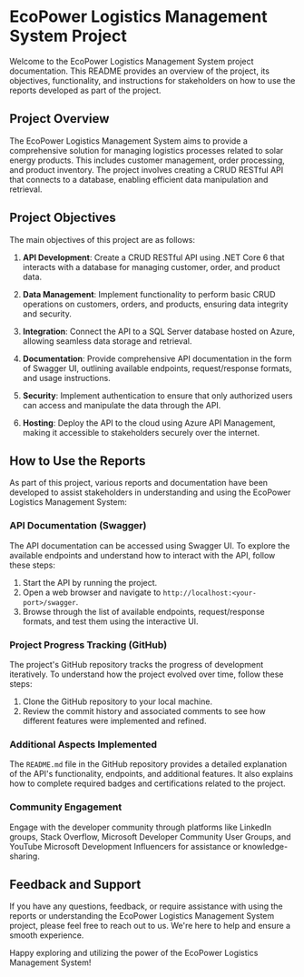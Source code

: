 ﻿# EcoPower Logistics Management System Project

Welcome to the EcoPower Logistics Management System project documentation. This README provides an overview of the project, its objectives, functionality, and instructions for stakeholders on how to use the reports developed as part of the project.

## Project Overview

The EcoPower Logistics Management System aims to provide a comprehensive solution for managing logistics processes related to solar energy products. This includes customer management, order processing, and product inventory. The project involves creating a CRUD RESTful API that connects to a database, enabling efficient data manipulation and retrieval.

## Project Objectives

The main objectives of this project are as follows:

1. **API Development**: Create a CRUD RESTful API using .NET Core 6 that interacts with a database for managing customer, order, and product data.

2. **Data Management**: Implement functionality to perform basic CRUD operations on customers, orders, and products, ensuring data integrity and security.

3. **Integration**: Connect the API to a SQL Server database hosted on Azure, allowing seamless data storage and retrieval.

4. **Documentation**: Provide comprehensive API documentation in the form of Swagger UI, outlining available endpoints, request/response formats, and usage instructions.

5. **Security**: Implement authentication to ensure that only authorized users can access and manipulate the data through the API.

6. **Hosting**: Deploy the API to the cloud using Azure API Management, making it accessible to stakeholders securely over the internet.

## How to Use the Reports

As part of this project, various reports and documentation have been developed to assist stakeholders in understanding and using the EcoPower Logistics Management System:

### API Documentation (Swagger)

The API documentation can be accessed using Swagger UI. To explore the available endpoints and understand how to interact with the API, follow these steps:

1. Start the API by running the project.
2. Open a web browser and navigate to `http://localhost:<your-port>/swagger`.
3. Browse through the list of available endpoints, request/response formats, and test them using the interactive UI.

### Project Progress Tracking (GitHub)

The project's GitHub repository tracks the progress of development iteratively. To understand how the project evolved over time, follow these steps:

1. Clone the GitHub repository to your local machine.
2. Review the commit history and associated comments to see how different features were implemented and refined.

### Additional Aspects Implemented

The `README.md` file in the GitHub repository provides a detailed explanation of the API's functionality, endpoints, and additional features. It also explains how to complete required badges and certifications related to the project.

### Community Engagement

Engage with the developer community through platforms like LinkedIn groups, Stack Overflow, Microsoft Developer Community User Groups, and YouTube Microsoft Development Influencers for assistance or knowledge-sharing.

## Feedback and Support

If you have any questions, feedback, or require assistance with using the reports or understanding the EcoPower Logistics Management System project, please feel free to reach out to us. We're here to help and ensure a smooth experience.

Happy exploring and utilizing the power of the EcoPower Logistics Management System!

